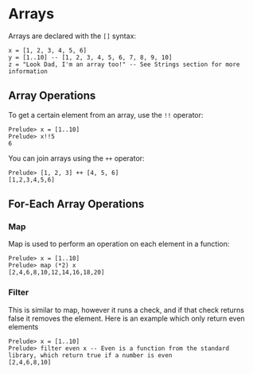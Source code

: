 # Arrays

Arrays are declared with the `[]` syntax:

```
x = [1, 2, 3, 4, 5, 6]
y = [1..10] -- [1, 2, 3, 4, 5, 6, 7, 8, 9, 10]
z = "Look Dad, I'm an array too!" -- See Strings section for more information
```

## Array Operations

To get a certain element from an array, use the `!!` operator:

```
Prelude> x = [1..10]
Prelude> x!!5
6
```

You can join arrays using the `++` operator:

```
Prelude> [1, 2, 3] ++ [4, 5, 6]
[1,2,3,4,5,6]
```
## For-Each Array Operations
### Map

Map is used to perform an operation on each element in a function:

```
Prelude> x = [1..10]
Prelude> map (*2) x
[2,4,6,8,10,12,14,16,18,20]
```

### Filter

This is similar to map, however it runs a check, and if that check returns false it removes the element.
Here is an example which only return even elements

```
Prelude> x = [1..10]
Prelude> filter even x -- Even is a function from the standard library, which return true if a number is even
[2,4,6,8,10]
```